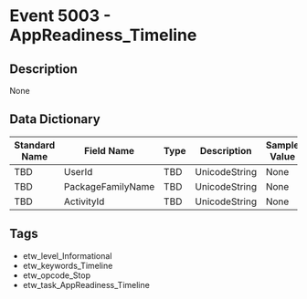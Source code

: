 # Event 5003 - AppReadiness_Timeline

## Description
None

## Data Dictionary
|Standard Name|Field Name|Type|Description|Sample Value|
|---|---|---|---|---|
|TBD|UserId|TBD|UnicodeString|None|None|
|TBD|PackageFamilyName|TBD|UnicodeString|None|None|
|TBD|ActivityId|TBD|UnicodeString|None|None|

## Tags
* etw_level_Informational
* etw_keywords_Timeline
* etw_opcode_Stop
* etw_task_AppReadiness_Timeline